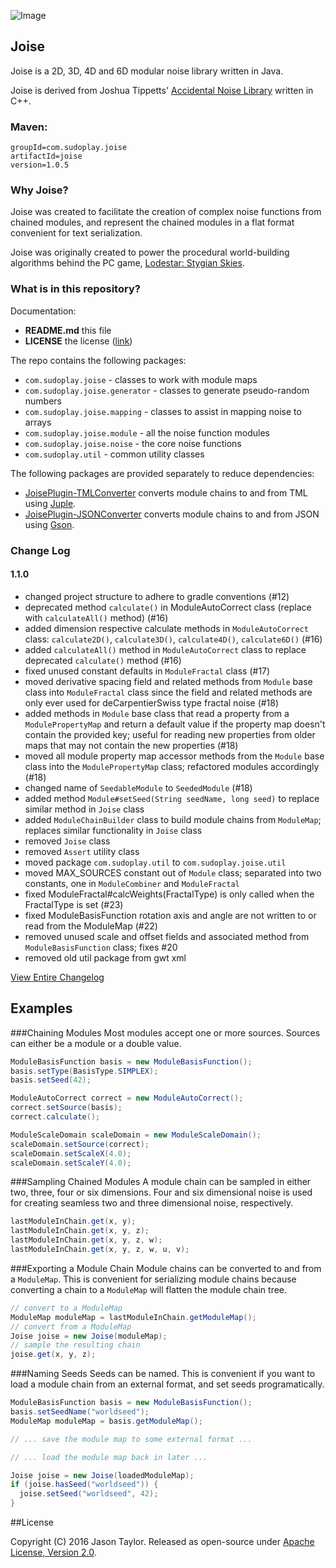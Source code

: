 ![Image](http://www.sudoplaygames.com/lss/screen-01.png)

## Joise
Joise is a 2D, 3D, 4D and 6D modular noise library written in Java.

Joise is derived from Joshua Tippetts' [Accidental Noise Library](http://accidentalnoise.sourceforge.net/index.html) written in C++.

### Maven:

```
groupId=com.sudoplay.joise
artifactId=joise
version=1.0.5
```

### Why Joise?
Joise was created to facilitate the creation of complex noise functions from chained modules, and
represent the chained modules in a flat format convenient for text serialization.

Joise was originally created to power the procedural world-building algorithms behind the PC game,
[Lodestar: Stygian Skies](http://lodestargame.com).

### What is in this repository?
Documentation:
* **README.md** this file
* **LICENSE** the license  ([link](https://github.com/SudoPlayGames/Joise/blob/master/LICENSE))

The repo contains the following packages:
* `com.sudoplay.joise` - classes to work with module maps
* `com.sudoplay.joise.generator` - classes to generate pseudo-random numbers
* `com.sudoplay.joise.mapping` - classes to assist in mapping noise to arrays
* `com.sudoplay.joise.module` - all the noise function modules
* `com.sudoplay.joise.noise` - the core noise functions
* `com.sudoplay.util` - common utility classes

The following packages are provided separately to reduce dependencies:
* [JoisePlugin-TMLConverter](https://github.com/codetaylor/JoisePlugin-TMLConverter) converts module chains to and from TML using [Juple](https://github.com/codetaylor/Juple).
* [JoisePlugin-JSONConverter](https://github.com/codetaylor/JoisePlugin-JSONConverter) converts module chains to and from JSON using [Gson](https://code.google.com/p/google-gson/).

### Change Log

#### 1.1.0
  * changed project structure to adhere to gradle conventions (#12)
  * deprecated method `calculate()` in ModuleAutoCorrect class (replace with `calculateAll()` method) (#16)
  * added dimension respective calculate methods in `ModuleAutoCorrect` class: `calculate2D()`, `calculate3D()`, `calculate4D()`, `calculate6D()` (#16)
  * added `calculateAll()` method in `ModuleAutoCorrect` class to replace deprecated `calculate()` method (#16)
  * fixed unused constant defaults in `ModuleFractal` class (#17)
  * moved derivative spacing field and related methods from `Module` base class into `ModuleFractal` class since the field and related methods are only ever used for deCarpentierSwiss type fractal noise (#18)
  * added methods in `Module` base class that read a property from a `ModulePropertyMap` and return a default value if the property map doesn't contain the provided key; useful for reading new properties from older maps that may not contain the new properties (#18)
  * moved all module property map accessor methods from the `Module` base class into the `ModulePropertyMap` class; refactored modules accordingly (#18)
  * changed name of `SeedableModule` to `SeededModule` (#18)
  * added method `Module#setSeed(String seedName, long seed)` to replace similar method in `Joise` class
  * added `ModuleChainBuilder` class to build module chains from `ModuleMap`; replaces similar functionality in `Joise` class
  * removed `Joise` class
  * removed `Assert` utility class
  * moved package `com.sudoplay.util` to `com.sudoplay.joise.util`
  * moved MAX_SOURCES constant out of `Module` class; separated into two constants, one in `ModuleCombiner` and `ModuleFractal`
  * fixed ModuleFractal#calcWeights(FractalType) is only called when the FractalType is set (#23)
  * fixed ModuleBasisFunction rotation axis and angle are not written to or read from the ModuleMap (#22)
  * removed unused scale and offset fields and associated method from `ModuleBasisFunction` class; fixes #20
  * removed old util package from gwt xml

[View Entire Changelog](CHANGELOG.md)

## Examples

###Chaining Modules
Most modules accept one or more sources. Sources can either be a module or a double value.
```java
ModuleBasisFunction basis = new ModuleBasisFunction();
basis.setType(BasisType.SIMPLEX);
basis.setSeed(42);

ModuleAutoCorrect correct = new ModuleAutoCorrect();
correct.setSource(basis);
correct.calculate();

ModuleScaleDomain scaleDomain = new ModuleScaleDomain();
scaleDomain.setSource(correct);
scaleDomain.setScaleX(4.0);
scaleDomain.setScaleY(4.0);
```
###Sampling Chained Modules
A module chain can be sampled in either two, three, four or six dimensions. Four and six dimensional noise is used for creating seamless two and three dimensional noise, respectively.
```java
lastModuleInChain.get(x, y);
lastModuleInChain.get(x, y, z);
lastModuleInChain.get(x, y, z, w);
lastModuleInChain.get(x, y, z, w, u, v);
```
###Exporting a Module Chain
Module chains can be converted to and from a `ModuleMap`. This is convenient for serializing module chains because converting a chain to a `ModuleMap` will flatten the module chain tree.
```java
// convert to a ModuleMap
ModuleMap moduleMap = lastModuleInChain.getModuleMap();
// convert from a ModuleMap
Joise joise = new Joise(moduleMap);
// sample the resulting chain
joise.get(x, y, z);
```
###Naming Seeds
Seeds can be named. This is convenient if you want to load a module chain from an external format, and set seeds programatically.
```java
ModuleBasisFunction basis = new ModuleBasisFunction();
basis.setSeedName("worldseed");
ModuleMap moduleMap = basis.getModuleMap();

// ... save the module map to some external format ...

// ... load the module map back in later ...

Joise joise = new Joise(loadedModuleMap);
if (joise.hasSeed("worldseed")) {
  joise.setSeed("worldseed", 42);
}
```
##License

Copyright (C) 2016 Jason Taylor. Released as open-source under [Apache License, Version 2.0](http://www.apache.org/licenses/LICENSE-2.0.html).
